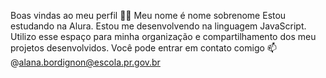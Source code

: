 Boas vindas ao meu perfil 💙💙
Meu nome é nome sobrenome
Estou estudando na Alura.
Estou me desenvolvendo na linguagem JavaScript.
Utilizo esse espaço para minha organização e compartilhamento dos meu projetos desenvolvidos.
Você pode entrar em contato comigo 📫
@alana.bordignon@escola.pr.gov.br

